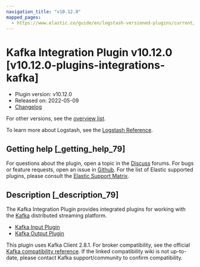 ```yaml
---
navigation_title: "v10.12.0"
mapped_pages:
  - https://www.elastic.co/guide/en/logstash-versioned-plugins/current/v10.12.0-plugins-integrations-kafka.html
---
```


# Kafka Integration Plugin v10.12.0 [v10.12.0-plugins-integrations-kafka]


* Plugin version: v10.12.0
* Released on: 2022-05-09
* [Changelog](https://github.com/logstash-plugins/logstash-integration-kafka/blob/v10.12.0/CHANGELOG.md)

For other versions, see the [overview list](integration-kafka-index.md).

To learn more about Logstash, see the [Logstash Reference](logstash://reference/index.md).

## Getting help [_getting_help_79]

For questions about the plugin, open a topic in the [Discuss](http://discuss.elastic.co) forums. For bugs or feature requests, open an issue in [Github](https://github.com/logstash-plugins/logstash-integration-kafka). For the list of Elastic supported plugins, please consult the [Elastic Support Matrix](https://www.elastic.co/support/matrix#matrix_logstash_plugins).


## Description [_description_79]

The Kafka Integration Plugin provides integrated plugins for working with the [Kafka](https://kafka.apache.org/) distributed streaming platform.

* [Kafka Input Plugin](logstash://reference/plugins-inputs-kafka.md)
* [Kafka Output Plugin](logstash://reference/plugins-outputs-kafka.md)

This plugin uses Kafka Client 2.8.1. For broker compatibility, see the official [Kafka compatibility reference](https://cwiki.apache.org/confluence/display/KAFKA/Compatibility+Matrix). If the linked compatibility wiki is not up-to-date, please contact Kafka support/community to confirm compatibility.


